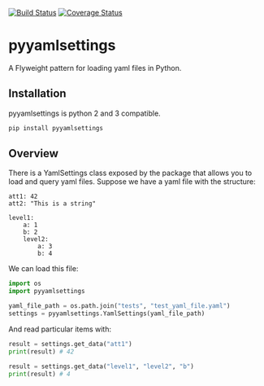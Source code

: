 [![Build Status](https://travis-ci.org/simongarisch/yamlsettings.svg?branch=master)](https://travis-ci.org/simongarisch/yamlsettings)
[![Coverage Status](https://coveralls.io/repos/github/simongarisch/yamlsettings/badge.svg?branch=master)](https://coveralls.io/github/simongarisch/yamlsettings?branch=master)

# pyyamlsettings

A Flyweight pattern for loading yaml files in Python.

## Installation
pyyamlsettings is python 2 and 3 compatible.
```bash
pip install pyyamlsettings
```

## Overview
There is a YamlSettings class exposed by the package that allows you to load and query yaml files.
Suppose we have a yaml file with the structure:
```
att1: 42
att2: "This is a string"

level1:
    a: 1
    b: 2
    level2:
        a: 3
        b: 4
```

We can load this file:
```python
import os
import pyyamlsettings

yaml_file_path = os.path.join("tests", "test_yaml_file.yaml")
settings = pyyamlsettings.YamlSettings(yaml_file_path)
```

And read particular items with:
```python
result = settings.get_data("att1")
print(result) # 42

result = settings.get_data("level1", "level2", "b")
print(result) # 4
```
